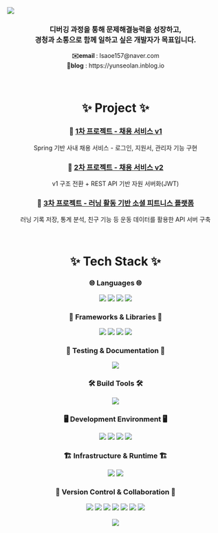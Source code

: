 <img src="https://capsule-render.vercel.app/api?type=speech&color=c1e9fc&height=300&section=header&text=JunMin%20GitHub&fontSize=90" />

<div align='center'>
  <h3>디버깅 과정을 통해 문제해결능력을 성장하고,
  <br>
  경청과 소통으로 함께 일하고 싶은 개발자가 목표입니다.</h3>
  <strong>✉️email </strong> : lsaoe157@naver.com
  <br>
  <strong>📌blog</strong> : https://yunseolan.inblog.io
</div>

<br>
<br>

<h1 align="center">✨ Project ✨</h1>

<div align="center">
  
### 🔗 [1차 프로젝트 - 채용 서비스 v1](https://github.com/JunMin0529/recruit-wwy-v1)  
Spring 기반 사내 채용 서비스 - 로그인, 지원서, 관리자 기능 구현
  
### 🔗 [2차 프로젝트 - 채용 서비스 v2](https://github.com/JunMin0529/recruit-wwy-v2)
v1 구조 전환 + REST API 기반 자원 서버화(JWT)

### 🔗 [3차 프로젝트 - 러닝 활동 기반 소셜 피트니스 플랫폼](https://github.com/JunMin0529/tracky-spring)
러닝 기록 저장, 통계 분석, 친구 기능 등 운동 데이터를 활용한 API 서버 구축


</div>

<br>

<h1 align='center'>✨ Tech Stack ✨</h1>

<h3 align='center'>🌐 Languages 🌐</h3>
<div align='center'>
  <img src="https://img.shields.io/badge/Java-ED8B00?style=for-the-badge&logo=openjdk&logoColor=white">
  <img src="https://img.shields.io/badge/Dart-0175C2?style=for-the-badge&logo=dart&logoColor=white">
  <img src="https://img.shields.io/badge/HTML-239120?style=for-the-badge&logo=html5&logoColor=white">
  <img src="https://img.shields.io/badge/css3-%231572B6.svg?style=for-the-badge&logo=css3&logoColor=white"/>
</div>

<h3 align='center'>🧱 Frameworks & Libraries 🧱</h3>
<div align='center'>
  <img src="https://img.shields.io/badge/spring boot-%236DB33F.svg?style=for-the-badge&logo=springboot&logoColor=white"/>
  <img src="https://img.shields.io/badge/Flutter-%2302569B.svg?style=for-the-badge&logo=Flutter&logoColor=white"/>
  <img src="https://img.shields.io/badge/JWT-black?style=for-the-badge&logo=JSON%20web%20tokens"/>
  <img src="https://img.shields.io/badge/bootstrap-%238511FA.svg?style=for-the-badge&logo=bootstrap&logoColor=white"/>
</div>

<h3 align='center'>🧪 Testing & Documentation 🧪</h3>
<div align='center'>
  <img src="https://img.shields.io/badge/junit5-%25A162.svg?style=for-the-badge&logo=junit5&logoColor=white"/>
</div>

<h3 align='center'>🛠 Build Tools 🛠</h3>
<div align='center'>
  <img src="https://img.shields.io/badge/Gradle-02303A.svg?style=for-the-badge&logo=Gradle&logoColor=white"/>
</div>

<h3 align='center'>🖥 Development Environment 🖥</h3>
  <div align='center'>
  <img src="https://img.shields.io/badge/Ubuntu-E95420?style=for-the-badge&logo=ubuntu&logoColor=white">
  <img src="https://img.shields.io/badge/android%20studio-346ac1?style=for-the-badge&logo=android%20studio&logoColor=white"/>
  <img src="https://img.shields.io/badge/IntelliJIDEA-000000.svg?style=for-the-badge&logo=intellij-idea&logoColor=white"/>
  <img src="https://img.shields.io/badge/Visual%20Studio%20Code-0078d7.svg?style=for-the-badge&logo=visual-studio-code&logoColor=white"/>
</div>

<h3 align='center'>🏗 Infrastructure & Runtime 🏗</h3>
<div align='center'>
  <img src="https://img.shields.io/badge/mysql-4479A1.svg?style=for-the-badge&logo=mysql&logoColor=white"/>
  <img src="https://img.shields.io/badge/apache%20tomcat-%23F8DC75.svg?style=for-the-badge&logo=apache-tomcat&logoColor=black"/>
</div>

<h3 align='center'>🤝 Version Control & Collaboration 🤝</h3>
<div align='center'>
  <img src="https://img.shields.io/badge/git-%23F05033.svg?style=for-the-badge&logo=git&logoColor=white"/>
  <img src="https://img.shields.io/badge/GitHub-100000?style=for-the-badge&logo=github&logoColor=white">
  <img src="https://img.shields.io/badge/Notion-%23000000.svg?style=for-the-badge&logo=notion&logoColor=white"/>
  <img src="https://img.shields.io/badge/Postman-FF6C37?style=for-the-badge&logo=postman&logoColor=white"/>
  <img src="https://img.shields.io/badge/Slack-4A154B?style=for-the-badge&logo=slack&logoColor=white">
  <img src="https://img.shields.io/badge/Discord-7289DA?style=for-the-badge&logo=discord&logoColor=white">
  <img src="https://img.shields.io/badge/figma-%23F24E1E.svg?style=for-the-badge&logo=figma&logoColor=white"/>
</div>

<br>

<div align='center'>
  <a href="https://github.com/anuraghazra/github-readme-stats">
    <img align="center" src="https://github-readme-stats.vercel.app/api/top-langs/?username=JunMin0529&langs_count=8&layout=compact" />
  </a>
</div>
